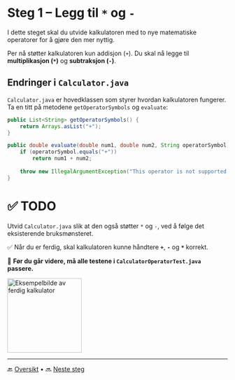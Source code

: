 # Steg 1 – Legg til `*` og `-`  

I dette steget skal du utvide kalkulatoren med to nye matematiske operatorer for å gjøre den mer nyttig.  

Per nå støtter kalkulatoren kun addisjon (`+`). Du skal nå legge til **multiplikasjon (`*`)** og **subtraksjon (`-`)**.  

## Endringer i `Calculator.java`  

`Calculator.java` er hovedklassen som styrer hvordan kalkulatoren fungerer. Ta en titt på metodene `getOperatorSymbols` og `evaluate`:  

```java
public List<String> getOperatorSymbols() {
    return Arrays.asList("+");
}
```

```java
public double evaluate(double num1, double num2, String operatorSymbol) {
    if (operatorSymbol.equals("+"))
        return num1 + num2;
    
    throw new IllegalArgumentException("This operator is not supported by the calculator: " + operatorSymbol);
}
```

# ✅ TODO

Utvid `Calculator.java` slik at den også støtter `*` og `-`, ved å følge det eksisterende bruksmønsteret.  

✅ Når du er ferdig, skal kalkulatoren kunne håndtere **`+`**, **`-`** og **`*`** korrekt.  

📌 **Før du går videre, må alle testene i `CalculatorOperatorTest.java` passere.**  

<img align="center" src="images/finishedCalculator.png" alt="Eksempelbilde av ferdig kalkulator" width="170"/>  

---  

🔙 [Oversikt](../README.md) &bullet; 🔜 [Neste steg](02-descriptions.md)  